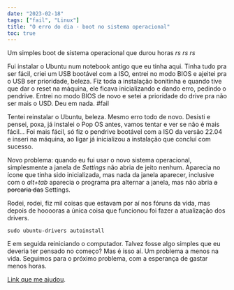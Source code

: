 ```yaml
---
date: "2023-02-18"
tags: ["fail", "Linux"]
title: "O erro do dia - boot no sistema operacional"
toc: true
---
```


Um simples boot de sistema operacional que durou horas *rs rs rs*

Fui instalar o Ubuntu num notebook antigo que eu tinha aqui. Tinha tudo pra ser fácil, criei um USB bootável com a ISO, entrei no modo BIOS e ajeitei pra o USB ser prioridade, beleza. Fiz toda a instalação bonitinha e quando tive que dar o reset na máquina, ele ficava inicializando e dando erro, pedindo o pendrive. Entrei no modo BIOS de novo e setei a prioridade do drive pra não ser mais o USD. Deu em nada. #fail

Tentei reinstalar o Ubuntu, beleza. Mesmo erro todo de novo. Desisti e pensei, poxa, já instalei o Pop OS antes, vamos tentar e ver se não é mais fácil… Foi mais fácil, só fiz o pendrive bootável com a ISO da versão 22.04 e inseri na máquina, ao ligar já inicializou a instalação que concluí com sucesso.

Novo problema: quando eu fui usar o novo sistema operacional, simplesmente a janela de *Settings* não abria de jeito nenhum. Aparecia no ícone que tinha sido inicializada, mas nada da janela aparecer, inclusive com o *alt+tab* aparecia o programa pra alternar a janela, mas não abria ~~a porcaria das~~ Settings.

Rodei, rodei, fiz mil coisas que estavam por aí nos fóruns da vida, mas depois de hooooras a única coisa que funcionou foi fazer a atualização dos drivers.

```
sudo ubuntu-drivers autoinstall
```

E em seguida reiniciando o computador. Talvez fosse algo simples que eu deveria ter pensado no começo? Mas é isso aí. Um problema a menos na vida. Seguimos para o próximo problema, com a esperança de gastar menos horas.

[Link que me ajudou](https://askubuntu.com/questions/1281839/settings-window-doesnt-show-up-on-ubuntu-20-04-1-lts).

